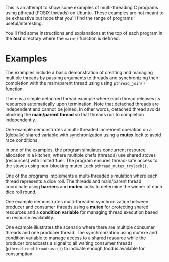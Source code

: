 This is an attempt to show some examples of multi-threading C programs using pthread (POSIX threads) on Ubuntu. These examples are not meant to be exhaustive but hope that you'll find the range of programs useful/interesting. 

You'll find some instructions and explanations at the top of each program in the ***test*** directory where the ```main()``` function is defined.

# Examples

The examples include a basic demonstration of creating and managing multiple threads by passing arguments to threads and synchronizing their completion with the main/parent thread using using ```pthread_join()``` function.

There is a simple detached thread example where each thread releases its resources automatically upon termination. Note that detached threads are independent and cannot be joined. In other words, detached thread avoids blocking the **main/parent thread** so that threads run to completion independently.

One example demonstrates a multi-threaded increment operation on a (globally) shared variable with synchronization using a **mutex** lock to avoid race conditions.

In one of the examples, the program simulates concurrent resource allocation in a kitchen, where multiple chefs (threads) use shared stoves (resources) with limited fuel. The program ensures thread-safe access to the stoves using non-blocking mutex Lock ```pthread_mutex_trylock()```.

One of the programs implements a multi-threaded simulation where each thread represents a dice roll. The threads and main/parent thread coordinate using **barriers** and **mutex** locks to determine the winner of each dice roll round.

One example demonstrates multi-threaded synchronization between producer and consumer threads using a **mutex** for protecting shared resources and a **condition variable** for managing thread execution based on resource availability.

One example illustrates the scenario where there are multiple consumer threads and one producer thread. The synchronization using mutexe and condition variable to manage access to a shared resource while the producer broadcasts a signal to all waiting consumer threads (```pthread_cond_broadcast()```) to indicate enough food is available for consumption.